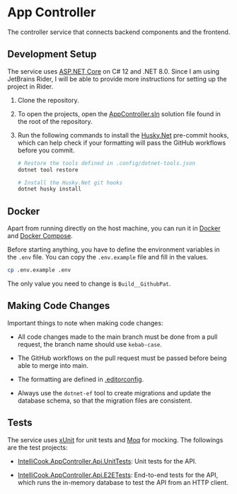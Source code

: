 # App Controller

The controller service that connects backend components and the frontend.

## Development Setup

The service uses [ASP.NET Core](https://dotnet.microsoft.com/en-us/apps/aspnet) on C# 12 and .NET 8.0. Since I am using JetBrains Rider, I will be able to provide more instructions for setting up the project in Rider.

1. Clone the repository.

2. To open the projects, open the [AppController.sln](AppController.sln) solution file found in the root of the repository.

3. Run the following commands to install the [Husky.Net](https://alirezanet.github.io/Husky.Net/) pre-commit hooks, which can help check if your formatting will pass the GitHub workflows before you commit.

   ```bash
   # Restore the tools defined in .config/dotnet-tools.json
   dotnet tool restore
   
   # Install the Husky.Net git hooks
   dotnet husky install
   ```

## Docker

Apart from running directly on the host machine, you can run it in [Docker](https://www.docker.com) and [Docker Compose](https://docs.docker.com/compose).

Before starting anything, you have to define the environment variables in the `.env` file. You can copy the `.env.example` file and fill in the values.
```bash
cp .env.example .env
```

The only value you need to change is `Build__GithubPat`.

## Making Code Changes

Important things to note when making code changes:

- All code changes made to the main branch must be done from a pull request, the branch name should use `kebab-case`.

- The GitHub workflows on the pull request must be passed before being able to merge into main.

- The formatting are defined in [.editorconfig](./.editorconfig).

- Always use the `dotnet-ef` tool to create migrations and update the database schema, so that the migration files are consistent.

## Tests

The service uses [xUnit](https://xunit.net/) for unit tests and [Moq](https://github.com/devlooped/moq) for mocking. The followings are the test projects:

- [IntelliCook.AppController.Api.UnitTests](IntelliCook.AppController.Api.UnitTests): Unit tests for the API.

- [IntelliCook.AppController.Api.E2ETests](IntelliCook.AppController.Api.E2ETests): End-to-end tests for the API, which runs the in-memory database to test the API from an HTTP client.
